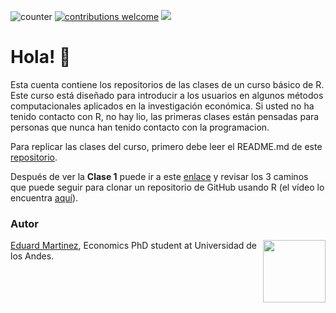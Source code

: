 ![counter](https://enoj5nxaomlx2al.m.pipedream.net) [![contributions welcome](https://img.shields.io/badge/contributions-welcome-brightgreen.svg?style=flat)](https://github.com/taller-R/readme/issues) ![](https://img.shields.io/github/followers/taller-R?style=social)

<!-- https://www.geeksforgeeks.org/how-to-add-a-readme-to-your-github-profile/ -->

# Hola! :wave:

Esta cuenta contiene los repositorios de las clases de un curso básico de R. Este curso está diseñado para introducir a los usuarios en algunos métodos computacionales aplicados en la investigación económica. Si usted no ha tenido contacto con R, no hay lio, las primeras clases están pensadas para personas que nunca han tenido contacto con la programacion. 


Para replicar las clases del curso, primero debe leer el README.md de este  [repositorio](https://github.com/taller-R/readme).

Después de ver la **Clase 1** puede ir a este [enlace](https://eduard-martinez.github.io/blog/github/clonar_github.html) y revisar los 3 caminos que puede seguir para clonar un repositorio de GitHub usando R (el vídeo lo encuentra [aquí](https://www.dropbox.com/sh/1s8odr6rrc64acl/AAAhWXHkq8w7_iMl3cW00kjfa?dl=0)). 


### Autor

<img src="https://avatars2.githubusercontent.com/u/24576122?s=400&u=8092eac7857baab63d2e0c7243e473463b082b1a&v=4" align="right" width=100 height=100 alt="" />

[Eduard Martinez](https://eduard-martinez.github.io), Economics PhD student at Universidad de los Andes.

<!--[Github stats](https://github-readme-stats.vercel.app/api?username=eduard-martinez)-->



